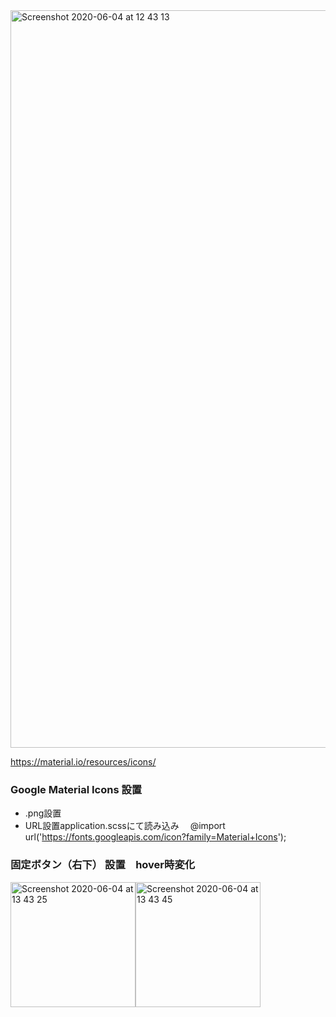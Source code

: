 <img width="1180" alt="Screenshot 2020-06-04 at 12 43 13" src="https://user-images.githubusercontent.com/61076281/83712785-7a2c8d00-a661-11ea-8db1-97f1bfdd6e00.png">

https://material.io/resources/icons/
### Google Material Icons 設置　
- .png設置
- URL設置application.scssにて読み込み　
@import url('https://fonts.googleapis.com/icon?family=Material+Icons');

### 固定ボタン（右下） 設置　hover時変化
<img width="200" alt="Screenshot 2020-06-04 at 13 43 25" src="https://user-images.githubusercontent.com/61076281/83715914-7b61b800-a669-11ea-8a27-2b8c95f33084.png"><img width="200" alt="Screenshot 2020-06-04 at 13 43 45" src="https://user-images.githubusercontent.com/61076281/83715907-7866c780-a669-11ea-8fa2-8c5694227d13.png">

